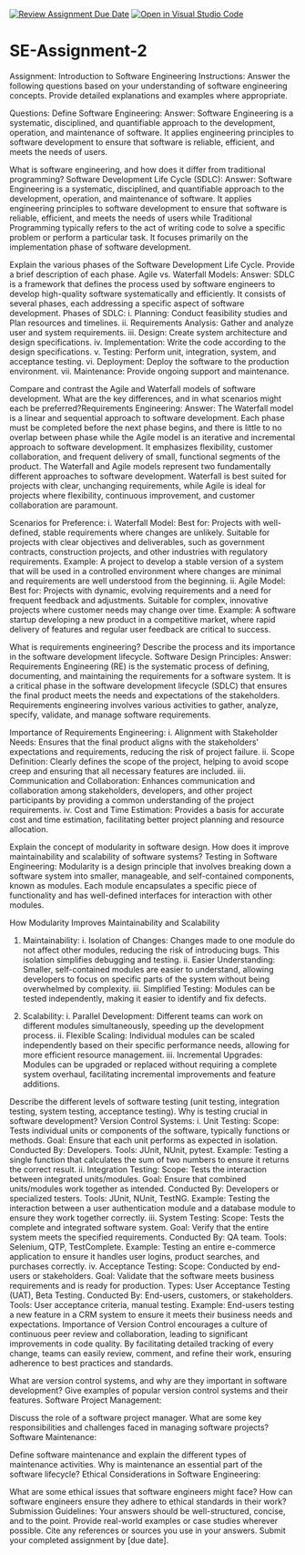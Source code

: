 [![Review Assignment Due Date](https://classroom.github.com/assets/deadline-readme-button-24ddc0f5d75046c5622901739e7c5dd533143b0c8e959d652212380cedb1ea36.svg)](https://classroom.github.com/a/-ucQIGTc)
[![Open in Visual Studio Code](https://classroom.github.com/assets/open-in-vscode-718a45dd9cf7e7f842a935f5ebbe5719a5e09af4491e668f4dbf3b35d5cca122.svg)](https://classroom.github.com/online_ide?assignment_repo_id=15220115&assignment_repo_type=AssignmentRepo)
# SE-Assignment-2
Assignment: Introduction to Software Engineering
Instructions:
Answer the following questions based on your understanding of software engineering concepts. Provide detailed explanations and examples where appropriate.

Questions:
Define Software Engineering: 
               Answer: Software Engineering is a systematic, disciplined, and quantifiable approach to the development, operation, and maintenance of software. It applies engineering principles to software development to ensure that software is reliable, efficient, and meets the needs of users.

What is software engineering, and how does it differ from traditional programming?
Software Development Life Cycle (SDLC):
               Answer: Software Engineering is a systematic, disciplined, and quantifiable approach to the development, operation, and maintenance of software. It applies engineering principles to software development to ensure that software is reliable, efficient, and meets the needs of users while Traditional Programming typically refers to the act of writing code to solve a specific problem or perform a particular task. It focuses primarily on the implementation phase of software development.

Explain the various phases of the Software Development Life Cycle. Provide a brief description of each phase.
Agile vs. Waterfall Models:
                    Answer: SDLC is a framework that defines the process used by software engineers to develop high-quality software systematically and efficiently. It consists of several phases, each addressing a specific aspect of software development.
                    Phases of SDLC:
i. Planning: Conduct feasibility studies and Plan resources and timelines.
ii. Requirements Analysis: Gather and analyze user and system requirements.
iii. Design: Create system architecture and design specifications.
iv. Implementation: Write the code according to the design specifications.
v. Testing: Perform unit, integration, system, and acceptance testing.
vi. Deployment: Deploy the software to the production environment.
vii. Maintenance: Provide ongoing support and maintenance.

Compare and contrast the Agile and Waterfall models of software development. What are the key differences, and in what scenarios might each be preferred?Requirements Engineering:
            Answer: The Waterfall model is a linear and sequential approach to software development. Each phase must be completed before the next phase begins, and there is little to no overlap between phase while the Agile model is an iterative and incremental approach to software development. It emphasizes flexibility, customer collaboration, and frequent delivery of small, functional segments of the product.
            The Waterfall and Agile models represent two fundamentally different approaches to software development. Waterfall is best suited for projects with clear, unchanging requirements, while Agile is ideal for projects where flexibility, continuous improvement, and customer collaboration are paramount.

Scenarios for Preference: 
i. Waterfall Model:
Best for: Projects with well-defined, stable requirements where changes are unlikely. Suitable for projects with clear objectives and deliverables, such as government contracts, construction projects, and other industries with regulatory requirements.
Example: A project to develop a stable version of a system that will be used in a controlled environment where changes are minimal and requirements are well understood from the beginning.
           ii. Agile Model:
           Best for: Projects with dynamic, evolving requirements and a need for frequent feedback and adjustments. Suitable for complex, innovative projects where customer needs may change over time.
Example: A software startup developing a new product in a competitive market, where rapid delivery of features and regular user feedback are critical to success.


What is requirements engineering? Describe the process and its importance in the software development lifecycle. Software Design Principles:
       Answer: 
              Requirements Engineering (RE) is the systematic process of defining, documenting, and maintaining the requirements for a software system. It is a critical phase in the software development lifecycle (SDLC) that ensures the final product meets the needs and expectations of the stakeholders. Requirements engineering involves various activities to gather, analyze, specify, validate, and manage software requirements.

Importance of Requirements Engineering:
    i. Alignment with Stakeholder Needs: Ensures that the final product aligns with the stakeholders' expectations and requirements, reducing the risk of project failure.
    ii. Scope Definition: Clearly defines the scope of the project, helping to avoid scope creep and ensuring that all necessary features are included.
    iii. Communication and Collaboration: Enhances communication and collaboration among stakeholders, developers, and other project participants by providing a common understanding of the project requirements.
    iv. Cost and Time Estimation: Provides a basis for accurate cost and time estimation, facilitating better project planning and resource allocation.

Explain the concept of modularity in software design. How does it improve maintainability and scalability of software systems? 
Testing in Software Engineering:
Modularity is a design principle that involves breaking down a software system into smaller, manageable, and self-contained components, known as modules. Each module encapsulates a specific piece of functionality and has well-defined interfaces for interaction with other modules.

How Modularity Improves Maintainability and Scalability
1. Maintainability:
i. Isolation of Changes: Changes made to one module do not affect other modules, reducing the risk of     introducing bugs. This isolation simplifies debugging and testing.
ii.  Easier Understanding: Smaller, self-contained modules are easier to understand, allowing developers to    focus on specific parts of the system without being overwhelmed by complexity.
iii.  Simplified Testing: Modules can be tested independently, making it easier to identify and fix defects.

2. Scalability:
i. Parallel Development: Different teams can work on different modules simultaneously, speeding up the development process.
ii. Flexible Scaling: Individual modules can be scaled independently based on their specific performance needs, allowing for more efficient resource management.
iii. Incremental Upgrades: Modules can be upgraded or replaced without requiring a complete system overhaul, facilitating incremental improvements and feature additions.

Describe the different levels of software testing (unit testing, integration testing, system testing, acceptance testing). Why is testing crucial in software development?
Version Control Systems: 
      i. Unit Testing:
              Scope: Tests individual units or components of the software, typically functions or methods.
              Goal: Ensure that each unit performs as expected in isolation.
              Conducted By: Developers.
              Tools: JUnit, NUnit, pytest.
              Example: Testing a single function that calculates the sum of two numbers to ensure it returns the correct result.
      ii. Integration Testing:
              Scope: Tests the interaction between integrated units/modules.
              Goal: Ensure that combined units/modules work together as intended.
              Conducted By: Developers or specialized testers.
              Tools: JUnit, NUnit, TestNG.
              Example: Testing the interaction between a user authentication module and a database module to ensure they work together correctly.
    iii. System Testing:
             Scope: Tests the complete and integrated software system.
             Goal: Verify that the entire system meets the specified requirements.
             Conducted By: QA team.
            Tools: Selenium, QTP, TestComplete.
            Example: Testing an entire e-commerce application to ensure it handles user logins, product searches, and purchases correctly.
    iv.  Acceptance Testing:
               Scope: Conducted by end-users or stakeholders.
               Goal: Validate that the software meets business requirements and is ready for production.
               Types: User Acceptance Testing (UAT), Beta Testing.
               Conducted By: End-users, customers, or stakeholders.
               Tools: User acceptance criteria, manual testing.
               Example: End-users testing a new feature in a CRM system to ensure it meets their business needs and expectations.
Importance of Version Control encourages a culture of continuous peer review and collaboration, leading to significant improvements in code quality. By facilitating detailed tracking of every change, teams can easily review, comment, and refine their work, ensuring adherence to best practices and standards.

What are version control systems, and why are they important in software development? Give examples of popular version control systems and their features.
Software Project Management:

Discuss the role of a software project manager. What are some key responsibilities and challenges faced in managing software projects?
Software Maintenance:

Define software maintenance and explain the different types of maintenance activities. Why is maintenance an essential part of the software lifecycle?
Ethical Considerations in Software Engineering:

What are some ethical issues that software engineers might face? How can software engineers ensure they adhere to ethical standards in their work?
Submission Guidelines:
Your answers should be well-structured, concise, and to the point.
Provide real-world examples or case studies wherever possible.
Cite any references or sources you use in your answers.
Submit your completed assignment by [due date].

